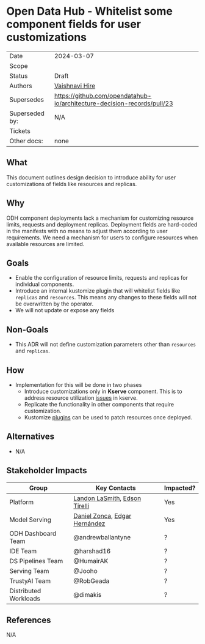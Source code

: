 # Open Data Hub - Whitelist some component fields for user customizations

|                |                                                                          |
|----------------|--------------------------------------------------------------------------|
| Date           | 2024-03-07                                                               |
| Scope          |                                                                          |
| Status         | Draft                                                                    |
| Authors        | [Vaishnavi Hire](@VaishnaviHire)                                         |
| Supersedes     | https://github.com/opendatahub-io/architecture-decision-records/pull/23  |                         
| Superseded by: | N/A                                                                      |
| Tickets        |                                                                          |
| Other docs:    | none                                                                     |

## What

This document outlines design decision to introduce ability for user customizations of fields like resources and replicas.

## Why

ODH component deployments lack a mechanism for customizing resource limits, requests and deployment replicas. Deployment fields are hard-coded in the manifests with no means to adjust them according to user requirements.
We need a mechanism for users to configure resources when available resources are limited.

## Goals

* Enable the configuration of resource limits, requests and replicas for individual components. 
* Introduce an internal kustomize plugin that will whitelist fields like `replicas` and `resources`. This means any changes to these
fields will not be overwritten by the operator.
* We will not update or expose any fields

## Non-Goals

- This ADR will not define customization parameters other than `resources` and `replicas`.

## How

* Implementation for this will be done in two phases
  * Introduce customizations only in **Kserve** component. This is to address resource utilization [issues](https://github.com/kserve/kserve/issues/3467) in kserve.
  * Replicate the functionality in other components that require customization.
  * Kustomize [plugins](https://github.com/kubernetes-sigs/kustomize/tree/master/plugin/builtin) can be used to patch resources once deployed.
  

## Alternatives

- N/A


## Stakeholder Impacts

| Group                   | Key Contacts                                                   | Impacted? |
| ----------------------- |----------------------------------------------------------------|-----------|
| Platform                | [Landon LaSmith](@LaVLas), [Edson Tirelli](@etirelli)          | Yes       |
| Model Serving           | [Daniel Zonca](@danielezonca), [Edgar Hernández](@israel-hdez) | Yes       |
| ODH Dashboard Team    | @andrewballantyne                                              | ?         |
| IDE Team              | @harshad16                                                     | ?         |
| DS Pipelines Team     | @HumairAK                                                      | ?         |
| Serving Team          | @Jooho                                                         |  ?        |
| TrustyAI Team         | @RobGeada                                                      | ?         |
| Distributed Workloads | @dimakis                                                       | ?         |

## References

N/A

